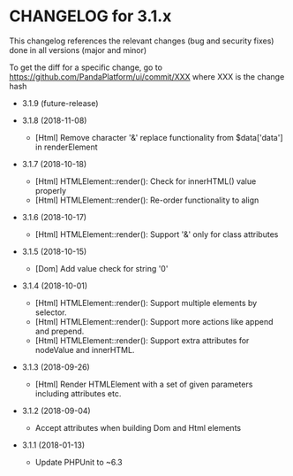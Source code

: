 CHANGELOG for 3.1.x
===================

This changelog references the relevant changes (bug and security fixes) done in all versions (major and minor)

To get the diff for a specific change, go to https://github.com/PandaPlatform/ui/commit/XXX where XXX is the change hash

* 3.1.9 (future-release)

* 3.1.8 (2018-11-08)
  * [Html] Remove character '&' replace functionality from $data['data'] in renderElement

* 3.1.7 (2018-10-18)
  * [Html] HTMLElement::render(): Check for innerHTML() value properly
  * [Html] HTMLElement::render(): Re-order functionality to align
  
* 3.1.6 (2018-10-17)
  * [Html] HTMLElement::render(): Support '&' only for class attributes
  
* 3.1.5 (2018-10-15)
  * [Dom] Add value check for string '0'
  
* 3.1.4 (2018-10-01)
  * [Html] HTMLElement::render(): Support multiple elements by selector.
  * [Html] HTMLElement::render(): Support more actions like append and prepend.
  * [Html] HTMLElement::render(): Support extra attributes for nodeValue and innerHTML.
  
* 3.1.3 (2018-09-26)
  * [Html] Render HTMLElement with a set of given parameters including attributes etc.
  
* 3.1.2 (2018-09-04)
  * Accept attributes when building Dom and Html elements
  
* 3.1.1 (2018-01-13)
  * Update PHPUnit to ~6.3

